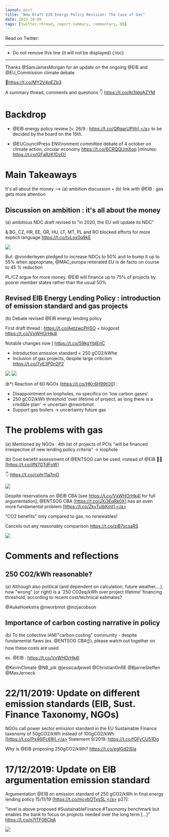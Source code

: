 ```yaml
---
layout: post
title: "New Draft EIB Energy Policy Revision: The Case of Gas"
date: 2019-10-09
tags: [twitter-thread, report-summary, commentary, EN]
---
```


Read on Twitter: <a href="http://bit.ly/2ox5p87" target="_blank"><i class="fab fa-twitter-square fa-1x" title="twitter-thread"></i></a>

-----
* Do not remove this line (it will not be displayed)
{:toc}
-----

Thanks <span class="tweet-mention">@SamJamesMorgan</span> for an update on the ongoing <span class="tweet-mention">@EIB</span> and <span class="tweet-mention">@EU_Commission</span> climate debate

🔖<a class="tweet-lnk" href="https://t.co/MY2V4qEZb3" target="_blank">https://t.co/MY2V4qEZb3</a>

A summary thread, comments and questions 👇 <a class="tweet-lnk" href="https://t.co/At3IdgAZYM" target="_blank">https://t.co/At3IdgAZYM</a>

# Backdrop

* <span class="tweet-mention">@EIB</span> energy policy review [v. 26/9 : <a class="tweet-lnk" href="https://t.co/QRqarUPIjh]," target="_blank">https://t.co/QRqarUPIjh],</a> to be decided by the board on the 15th.

* <span class="tweet-mention">@EUCouncilPress</span> ENVironment committee debate of 4 october on climate action, circular economy <a class="tweet-lnk" href="https://t.co/6CRQQUmXop" target="_blank">https://t.co/6CRQQUmXop</a> [minutes: <a class="tweet-lnk" href="https://t.co/GFaRzK1DzD]" target="_blank">https://t.co/GFaRzK1DzD]</a>

# Main Takeaways

It's all about the money --> (a) ambition discussion + (b) link with <span class="tweet-mention">@EIB</span> : gas gets more attention

## Discussion on ambition : it's all about the money

(a) ambitious NDC draft revised to “in 2020, the EU will update its NDC”

& BG, CZ, HR, EE, GR, HU, LT, MT, PL and RO blocked efforts for more explicit language <a class="tweet-lnk" href="https://t.co/tvLox0q9kE" target="_blank">https://t.co/tvLox0q9kE</a>

<img class='twimg' style='max-width: 60%' src='http://pbs.twimg.com/media/EGc9YiWW4AAg2fP.jpg'/>

But: <span class="tweet-mention">@vonderleyen</span> pledged to increase NDCs to 50% and to bump it up to 55% when appropriate, <span class="tweet-mention">@MAC_europa</span>  reiterated EU is de facto on course to 45 % reduction

PL/CZ argue for more money. <span class="tweet-mention">@EIB</span> will finance up to 75% of projects by poorer member states rather than the usual 50%

## Revised EIB Energy Lending Policy : introduction of emission standard and gas projects

(b) Debate revised <span class="tweet-mention">@EIB</span> energy lending policy

First draft thread : <a class="tweet-lnk" href="https://t.co/AetzwcPHSO" target="_blank">https://t.co/AetzwcPHSO</a> + blogpost <a class="tweet-lnk" href="https://t.co/VxWHOrHk4l" target="_blank">https://t.co/VxWHOrHk4l</a>

Notable changes now [ <a class="tweet-lnk" href="https://t.co/59kgYbtEnC" target="_blank">https://t.co/59kgYbtEnC</a>

* Introduction emission standard &lt; 250 gCO2/kWhe
* Inclusion of gas projects, despite large criticism <a class="tweet-lnk" href="https://t.co/7yE3P0n2P2" target="_blank">https://t.co/7yE3P0n2P2</a>

<img class='twimg' style='max-width: 60%' src='http://pbs.twimg.com/media/EGc9ZPeWkAQoDRu.jpg'/>


<img class='twimg' style='max-width: 60%' src='http://pbs.twimg.com/media/EGc9ZRvWsAAgmGE.jpg'/>


(b*) Reaction of 60 NGOs (<a class="tweet-lnk" href="https://t.co/HKc6H99tO0)" target="_blank">https://t.co/HKc6H99tO0)</a> :

- Disappointment on loopholes, no specifics on 'low carbon gases'
- 250 gCO2/kWh threshold 'over lifetime of project, as long there is a credible plan' -&gt; uncertain <span class="tweet-mention">@nworbmot</span>
- Support gas boilers -&gt; uncertainty future gas

# The problems with gas

(a) Mentioned by NGOs :  4th list of projects of PCIs "will be financed irrespective of new lending policy criteria" -&gt; loophole

(b) Cost benefit assessment of <span class="tweet-mention">@ENTSOG</span> can be used, instead of <span class="tweet-mention">@EIB</span> 🤔🧐 [<a class="tweet-lnk" href="https://t.co/ifN7GTdFoW]" target="_blank">https://t.co/ifN7GTdFoW]</a>

👇 <a class="tweet-lnk" href="https://t.co/cphr11a7mD" target="_blank">https://t.co/cphr11a7mD</a>

<img class='twimg' style='max-width: 60%' src='http://pbs.twimg.com/media/EGc9aFSWoAIgpyJ.jpg'/>


Despite reservations on <span class="tweet-mention">@EIB</span> CBA [see <a class="tweet-lnk" href="https://t.co/VxWHOrHk4l" target="_blank">https://t.co/VxWHOrHk4l</a> for full argumentation], <span class="tweet-mention">@ENTSOG</span> CBA [<a class="tweet-lnk" href="https://t.co/JXj3EqRk0X]" target="_blank">https://t.co/JXj3EqRk0X]</a> has an even more fundamental problem [<a class="tweet-lnk" href="https://t.co/ZkyTulbKmt]:" target="_blank">https://t.co/ZkyTulbKmt]:</a>

"CO2 benefits" only compared to gas, no renewables!

Cancels out any reasonably comparison <a class="tweet-lnk" href="https://t.co/ziB7scsaRS" target="_blank">https://t.co/ziB7scsaRS</a>

<img class='twimg' style='max-width: 60%' src='http://pbs.twimg.com/media/EGc9a0vXUAE_hRc.jpg'/>


# Comments and reflections

## 250 CO2/kWh reasonable?

(a) Although also political (and dependent on calculation, future weather,...), how "wrong" (or right) is a '250 CO2eq/kWh over project lifetime' financing threshold, according to recent cost/technical estimates?

<span class="tweet-mention">@AukeHoekstra</span> <span class="tweet-mention">@nworbmot</span> <span class="tweet-mention">@mzjacobson</span>

## Importance of carbon costing narrative in policy

(b) To the collective IAM/"carbon costing" community - despite fundamental flaws (ex. <span class="tweet-mention">@ENTSOG</span> CBA☝️), please watch out together on how these costs are used

ex. <span class="tweet-mention">@EIB</span> : <a class="tweet-lnk" href="https://t.co/VxWHOrHk4l" target="_blank">https://t.co/VxWHOrHk4l</a>

<span class="tweet-mention">@KevinClimate</span> <span class="tweet-mention">@NB_pik</span> <span class="tweet-mention">@jessicadjewell</span> <span class="tweet-mention">@ChristianOnRE</span> <span class="tweet-mention">@BjarneSteffen</span> <span class="tweet-mention">@MaxJerneck</span>


# 22/11/2019: Update on different emission standards (EIB, Sust. Finance Taxonomy, NGOs)

NGOs call power sector emission standard in the EU Sustainable Finance taxonomy of 50gCO2/kWh instead of 100gCO2/kWh [<a class="tweet-lnk" href="https://t.co/Px46lFc69j]." target="_blank">https://t.co/Px46lFc69j].</a> Statement 9/2019: <a class="tweet-lnk" href="https://t.co/fGFvCU51Dg" target="_blank">https://t.co/fGFvCU51Dg</a>

Why is <span class="tweet-mention">@EIB</span> proposing 250gCO2/kWh? <a class="tweet-lnk" href="https://t.co/eglGd2jSIa" target="_blank">https://t.co/eglGd2jSIa</a>


# 17/12/2019: Update on EIB argumentation emission standard

Argumentation <span class="tweet-mention">@EIB</span> on emission standard of 250 gCO2/kWh in final energy lending policy 15/11/19 [<a class="tweet-lnk" href="https://t.co/mcvbOTxsSL," target="_blank">https://t.co/mcvbOTxsSL,</a> p27]:

"level is above proposed <span class="tweet-hashtag">#SustainableFinance</span> <span class="tweet-hashtag">#Taxonomy</span> benchmark but enables the bank to focus on projects needed over the long term [...]" <a class="tweet-lnk" href="https://t.co/n7tTF06CbA" target="_blank">https://t.co/n7tTF06CbA</a>

<img class='twimg' style='max-width: 60%' src='http://pbs.twimg.com/media/EL_qJLuXYAEeeAU.jpg'/>
